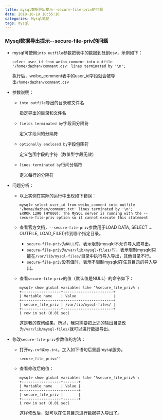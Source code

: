 ```yaml
---
title: mysql数据导出提示--secure-file-priv的问题
date: 2018-10-19 10:55:16
categories: Mysql笔记
tags: mysql
---
```


### Mysql数据导出提示--secure-file-priv的问题

- mysql可使用`into outfile`参数把表中的数据到处到csv，示例如下：

  ```mysql
  select user_id from weibo_comment into outfile '/home/dazhan/comment.csv' lines terminated by '\n';
  ```

  执行后，weibo_comment表中的user_id字段就会被导出`/home/dazhan/comment.csv`

- 参数说明：

  - `into outfile`导出的目录和文件名

    指定导出的目录和文件名

  - `fields terminated by`字段间分隔符

    定义字段间的分隔符

  - `optionally enclosed by`字段包围符

    定义包围字段的字符（数值型字段无效）

  - `lines terminated by`行间分隔符

    定义每行的分隔符

- 问题分析：

  - 以上实例在实际的运行中出现如下错误：

    ```mysql
    mysql> select user_id from weibo_comment into outfile '/home/dazhan/comment.txt' lines terminated by '\n';
    ERROR 1290 (HY000): The MySQL server is running with the --secure-file-priv option so it cannot execute this statement
    ```

  - 查看官方文档，`--secure-file-priv`参数用于LOAD DATA, SELECT …OUTFILE, LOAD_FILE()传到哪个指定目录。

    - `secure-file-priv`为`NULL`时，表示限制mysqld不允许导入或导出。
    - `secure-file-priv`为`/var/lib/mysql-files/`时，表示限制mysqld只能在`/var/lib/mysql-files/`目录中执行导入导出，其他目录不行。
    - `secure-file-priv`没有值时，表示不限制mysqld在任意目录的导入导出。

  - 查看`secure-file-priv`的值（默认值是NULL）的命令如下：

    ```mysql
    mysql> show global variables like '%secure_file_priv%';
    +------------------+-----------------------+
    | Variable_name    | Value                 |
    +------------------+-----------------------+
    | secure_file_priv | /var/lib/mysql-files/ |
    +------------------+-----------------------+
    1 row in set (0.01 sec)
    ```

    这是我的查询结果，所以，我只需要把上述的输出目录改为`/var/lib/mysql-files/`就可以进行数据导出。

- 修改`secure-file-priv`参数值的方法：

  - 打开`my.cnf或my.ini`，加入如下语句后重启mysql服务。

    ```mysql
    secure_file_priv=''
    ```

  - 查看修改后的值：

    ```mysql
    mysql> show global variables like '%secure_file_priv%';
    +------------------+-------+
    | Variable_name    | Value |
    +------------------+-------+
    | secure_file_priv |       |
    +------------------+-------+
    1 row in set (0.01 sec)
    ```

    这样修改后，就可以在任意目录进行数据导入导出了。

